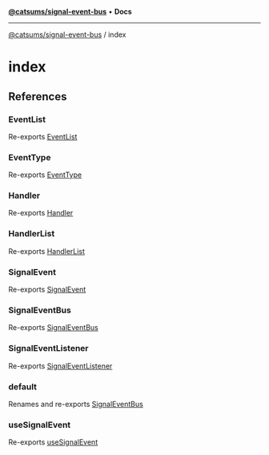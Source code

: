 [**@catsums/signal-event-bus**](README.md) • **Docs**

***

[@catsums/signal-event-bus](modules.md) / index

# index

## References

### EventList

Re-exports [EventList](SignalEvents.md#eventlist)

### EventType

Re-exports [EventType](SignalEvents.md#eventtype)

### Handler

Re-exports [Handler](SignalEvents.md#handlert)

### HandlerList

Re-exports [HandlerList](SignalEvents.md#handlerlist)

### SignalEvent

Re-exports [SignalEvent](useSignalEvent.md#signalevent)

### SignalEventBus

Re-exports [SignalEventBus](SignalEvents.md#signaleventbus)

### SignalEventListener

Re-exports [SignalEventListener](useSignalEvent.md#signaleventlistener)

### default

Renames and re-exports [SignalEventBus](SignalEvents.md#signaleventbus)

### useSignalEvent

Re-exports [useSignalEvent](useSignalEvent.md#usesignalevent)
